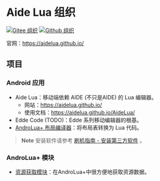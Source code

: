 # Aide Lua 组织

[![Gitee 组织](https://img.shields.io/badge/Gitee-组织-C71D23?logo=gitee)](https://gitee.com/AideLua)
[![Github 组织](https://img.shields.io/badge/Github-组织-0969DA?logo=github)](https://github.com/AideLua)

官网：<https://aidelua.github.io/>

## 项目

### Android 应用

- Aide Lua：移动端依赖 AIDE (不只是AIDE) 的 Lua 编辑器。
  - 网站：<https://aidelua.github.io/>
  - 使用文档：<https://aidelua.github.io/AideLua/>
- Edde Code (TODO)：Edde 系列移动编辑器的根基。
- [AndroLua+ 布局编译器](https://gitee.com/AideLua/AndroLuaLayoutCompiler)：将布局表转换为 Lua 代码。

> **Note**
> 安装软件请参考 [刷机指南 - 安装第三方软件](https://jesse205.github.io/FlashAndroidDevicesGuidelines/normal/installApk/) 。

### AndroLua+ 模块

- [资源获取模块](https://gitee.com/AideLua/AndroLuaResGetter)：在AndroLua+中很方便地获取资源数据。
